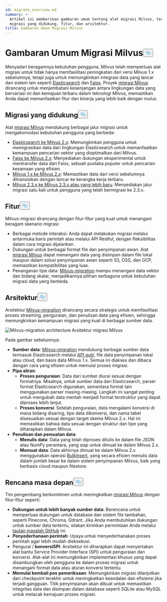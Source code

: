 ```yaml
---
id: migrate_overview.md
summary: >-
  Artikel ini memberikan gambaran umum tentang alat migrasi Milvus, termasuk
  migrasi yang didukung, fitur, dan arsitektur.
title: Gambaran Umum Migrasi Milvus
---
```


<h1 id="Milvus-Migration-Overview" class="common-anchor-header">Gambaran Umum Migrasi Milvus<button data-href="#Milvus-Migration-Overview" class="anchor-icon" translate="no">
      <svg translate="no"
        aria-hidden="true"
        focusable="false"
        height="20"
        version="1.1"
        viewBox="0 0 16 16"
        width="16"
      >
        <path
          fill="#0092E4"
          fill-rule="evenodd"
          d="M4 9h1v1H4c-1.5 0-3-1.69-3-3.5S2.55 3 4 3h4c1.45 0 3 1.69 3 3.5 0 1.41-.91 2.72-2 3.25V8.59c.58-.45 1-1.27 1-2.09C10 5.22 8.98 4 8 4H4c-.98 0-2 1.22-2 2.5S3 9 4 9zm9-3h-1v1h1c1 0 2 1.22 2 2.5S13.98 12 13 12H9c-.98 0-2-1.22-2-2.5 0-.83.42-1.64 1-2.09V6.25c-1.09.53-2 1.84-2 3.25C6 11.31 7.55 13 9 13h4c1.45 0 3-1.69 3-3.5S14.5 6 13 6z"
        ></path>
      </svg>
    </button></h1><p>Menyadari beragamnya kebutuhan pengguna, Milvus telah memperluas alat migrasi untuk tidak hanya memfasilitasi peningkatan dari versi Milvus 1.x sebelumnya, tetapi juga untuk memungkinkan integrasi data yang lancar dari sistem lain seperti <a href="https://www.elastic.co/guide/en/elasticsearch/reference/current/elasticsearch-intro.html">Elasticsearch</a> dan <a href="https://github.com/facebookresearch/faiss">Faiss</a>. Proyek <a href="https://github.com/zilliztech/milvus-migration">migrasi Milvus</a> dirancang untuk menjembatani kesenjangan antara lingkungan data yang bervariasi ini dan kemajuan terbaru dalam teknologi Milvus, memastikan Anda dapat memanfaatkan fitur dan kinerja yang lebih baik dengan mulus.</p>
<h2 id="Supported-migrations" class="common-anchor-header">Migrasi yang didukung<button data-href="#Supported-migrations" class="anchor-icon" translate="no">
      <svg translate="no"
        aria-hidden="true"
        focusable="false"
        height="20"
        version="1.1"
        viewBox="0 0 16 16"
        width="16"
      >
        <path
          fill="#0092E4"
          fill-rule="evenodd"
          d="M4 9h1v1H4c-1.5 0-3-1.69-3-3.5S2.55 3 4 3h4c1.45 0 3 1.69 3 3.5 0 1.41-.91 2.72-2 3.25V8.59c.58-.45 1-1.27 1-2.09C10 5.22 8.98 4 8 4H4c-.98 0-2 1.22-2 2.5S3 9 4 9zm9-3h-1v1h1c1 0 2 1.22 2 2.5S13.98 12 13 12H9c-.98 0-2-1.22-2-2.5 0-.83.42-1.64 1-2.09V6.25c-1.09.53-2 1.84-2 3.25C6 11.31 7.55 13 9 13h4c1.45 0 3-1.69 3-3.5S14.5 6 13 6z"
        ></path>
      </svg>
    </button></h2><p>Alat <a href="https://github.com/zilliztech/milvus-migration">migrasi Milvus</a> mendukung berbagai jalur migrasi untuk mengakomodasi kebutuhan pengguna yang berbeda:</p>
<ul>
<li><a href="/docs/id/v2.5.x/es2m.md">Elasticsearch ke Milvus 2.x</a>: Memungkinkan pengguna untuk memigrasikan data dari lingkungan Elasticsearch untuk memanfaatkan kemampuan pencarian vektor yang dioptimalkan dari Milvus.</li>
<li><a href="/docs/id/v2.5.x/f2m.md">Faiss ke Milvus 2.x</a>: Menyediakan dukungan eksperimental untuk mentransfer data dari Faiss, sebuah pustaka populer untuk pencarian kesamaan yang efisien.</li>
<li><a href="/docs/id/v2.5.x/m2m.md">Milvus 1.x ke Milvus 2.x</a>: Memastikan data dari versi sebelumnya ditransisikan dengan lancar ke kerangka kerja terbaru.</li>
<li><a href="/docs/id/v2.5.x/from-m2x.md">Milvus 2.3.x ke Milvus 2.3.x atau yang lebih baru</a>: Menyediakan jalur migrasi satu kali untuk pengguna yang telah bermigrasi ke 2.3.x.</li>
</ul>
<h2 id="Features" class="common-anchor-header">Fitur<button data-href="#Features" class="anchor-icon" translate="no">
      <svg translate="no"
        aria-hidden="true"
        focusable="false"
        height="20"
        version="1.1"
        viewBox="0 0 16 16"
        width="16"
      >
        <path
          fill="#0092E4"
          fill-rule="evenodd"
          d="M4 9h1v1H4c-1.5 0-3-1.69-3-3.5S2.55 3 4 3h4c1.45 0 3 1.69 3 3.5 0 1.41-.91 2.72-2 3.25V8.59c.58-.45 1-1.27 1-2.09C10 5.22 8.98 4 8 4H4c-.98 0-2 1.22-2 2.5S3 9 4 9zm9-3h-1v1h1c1 0 2 1.22 2 2.5S13.98 12 13 12H9c-.98 0-2-1.22-2-2.5 0-.83.42-1.64 1-2.09V6.25c-1.09.53-2 1.84-2 3.25C6 11.31 7.55 13 9 13h4c1.45 0 3-1.69 3-3.5S14.5 6 13 6z"
        ></path>
      </svg>
    </button></h2><p>Milvus-migrasi dirancang dengan fitur-fitur yang kuat untuk menangani beragam skenario migrasi:</p>
<ul>
<li>Berbagai metode interaksi: Anda dapat melakukan migrasi melalui antarmuka baris perintah atau melalui API Restful, dengan fleksibilitas dalam cara migrasi dijalankan.</li>
<li>Dukungan untuk berbagai format file dan penyimpanan awan: Alat <a href="https://github.com/zilliztech/milvus-migration">migrasi Milvus</a> dapat menangani data yang disimpan dalam file lokal maupun dalam solusi penyimpanan awan seperti S3, OSS, dan GCP, memastikan kompatibilitas yang luas.</li>
<li>Penanganan tipe data: <a href="https://github.com/zilliztech/milvus-migration">Milvus-migration</a> mampu menangani data vektor dan bidang skalar, menjadikannya pilihan serbaguna untuk kebutuhan migrasi data yang berbeda.</li>
</ul>
<h2 id="Architecture" class="common-anchor-header">Arsitektur<button data-href="#Architecture" class="anchor-icon" translate="no">
      <svg translate="no"
        aria-hidden="true"
        focusable="false"
        height="20"
        version="1.1"
        viewBox="0 0 16 16"
        width="16"
      >
        <path
          fill="#0092E4"
          fill-rule="evenodd"
          d="M4 9h1v1H4c-1.5 0-3-1.69-3-3.5S2.55 3 4 3h4c1.45 0 3 1.69 3 3.5 0 1.41-.91 2.72-2 3.25V8.59c.58-.45 1-1.27 1-2.09C10 5.22 8.98 4 8 4H4c-.98 0-2 1.22-2 2.5S3 9 4 9zm9-3h-1v1h1c1 0 2 1.22 2 2.5S13.98 12 13 12H9c-.98 0-2-1.22-2-2.5 0-.83.42-1.64 1-2.09V6.25c-1.09.53-2 1.84-2 3.25C6 11.31 7.55 13 9 13h4c1.45 0 3-1.69 3-3.5S14.5 6 13 6z"
        ></path>
      </svg>
    </button></h2><p>Arsitektur <a href="https://github.com/zilliztech/milvus-migration">Milvus-migration</a> dirancang secara strategis untuk memfasilitasi proses streaming, penguraian, dan penulisan data yang efisien, sehingga memungkinkan kemampuan migrasi yang kuat di berbagai sumber data.</p>
<p>
  
   <span class="img-wrapper"> <img translate="no" src="/docs/v2.5.x/assets/milvus-migration-architecture.jpeg" alt="Milvus-migration architecture" class="doc-image" id="milvus-migration-architecture" />
   </span> <span class="img-wrapper"> <span>Arsitektur migrasi Milvus</span> </span></p>
<p>Pada gambar sebelumnya:</p>
<ul>
<li><strong>Sumber data</strong>: <a href="https://github.com/zilliztech/milvus-migration">Milvus-migration</a> mendukung berbagai sumber data termasuk Elasticsearch melalui <a href="https://www.elastic.co/guide/en/elasticsearch/reference/current/scroll-api.html">API gulir</a>, file data penyimpanan lokal atau cloud, dan basis data Milvus 1.x. Semua ini diakses dan dibaca dengan cara yang efisien untuk memulai proses migrasi.</li>
<li><strong>Pipa aliran</strong>:<ul>
<li><strong>Proses penguraian</strong>: Data dari sumber diurai sesuai dengan formatnya. Misalnya, untuk sumber data dari Elasticsearch, parser format Elasticsearch digunakan, sementara format lain menggunakan parser masing-masing. Langkah ini sangat penting untuk mengubah data mentah menjadi format terstruktur yang dapat diproses lebih lanjut.</li>
<li><strong>Proses konversi</strong>: Setelah penguraian, data mengalami konversi di mana bidang disaring, tipe data dikonversi, dan nama tabel disesuaikan sesuai dengan target skema Milvus 2.x. Hal ini memastikan bahwa data sesuai dengan struktur dan tipe yang diharapkan dalam Milvus.</li>
</ul></li>
<li><strong>Penulisan dan pemuatan data</strong>:<ul>
<li><strong>Menulis data</strong>: Data yang telah diproses ditulis ke dalam file JSON atau NumPy perantara, yang siap untuk dimuat ke dalam Milvus 2.x.</li>
<li><strong>Memuat data</strong>: Data akhirnya dimuat ke dalam Milvus 2.x menggunakan operasi <a href="https://milvus.io/api-reference/pymilvus/v2.4.x/ORM/utility/do_bulk_insert.md">BulkInsert</a>, yang secara efisien menulis data dalam jumlah besar ke dalam sistem penyimpanan Milvus, baik yang berbasis cloud maupun filestore.</li>
</ul></li>
</ul>
<h2 id="Future-plans" class="common-anchor-header">Rencana masa depan<button data-href="#Future-plans" class="anchor-icon" translate="no">
      <svg translate="no"
        aria-hidden="true"
        focusable="false"
        height="20"
        version="1.1"
        viewBox="0 0 16 16"
        width="16"
      >
        <path
          fill="#0092E4"
          fill-rule="evenodd"
          d="M4 9h1v1H4c-1.5 0-3-1.69-3-3.5S2.55 3 4 3h4c1.45 0 3 1.69 3 3.5 0 1.41-.91 2.72-2 3.25V8.59c.58-.45 1-1.27 1-2.09C10 5.22 8.98 4 8 4H4c-.98 0-2 1.22-2 2.5S3 9 4 9zm9-3h-1v1h1c1 0 2 1.22 2 2.5S13.98 12 13 12H9c-.98 0-2-1.22-2-2.5 0-.83.42-1.64 1-2.09V6.25c-1.09.53-2 1.84-2 3.25C6 11.31 7.55 13 9 13h4c1.45 0 3-1.69 3-3.5S14.5 6 13 6z"
        ></path>
      </svg>
    </button></h2><p>Tim pengembang berkomitmen untuk meningkatkan <a href="https://github.com/zilliztech/milvus-migration">migrasi Milvus</a> dengan fitur-fitur seperti:</p>
<ul>
<li><strong>Dukungan untuk lebih banyak sumber data</strong>: Berencana untuk memperluas dukungan untuk database dan sistem file tambahan, seperti Pinecone, Chroma, Qdrant. Jika Anda membutuhkan dukungan untuk sumber data tertentu, silakan kirimkan permintaan Anda melalui <a href="https://github.com/zilliztech/milvus-migration/issues">tautan masalah GitHub</a> ini.</li>
<li><strong>Penyederhanaan perintah</strong>: Upaya untuk menyederhanakan proses perintah agar lebih mudah dieksekusi.</li>
<li>Pengurai / <strong>konversi</strong><strong>SPI</strong>: Arsitektur ini diharapkan dapat menyertakan alat bantu Service Provider Interface (SPI) untuk penguraian dan konversi. Alat-alat ini memungkinkan implementasi khusus yang dapat disambungkan oleh pengguna ke dalam proses migrasi untuk menangani format data atau aturan konversi tertentu.</li>
<li><strong>Memulai kembali pos pemeriksaan</strong>: Memungkinkan migrasi dilanjutkan dari checkpoint terakhir untuk meningkatkan keandalan dan efisiensi jika terjadi gangguan. Titik penyimpanan akan dibuat untuk memastikan integritas data dan disimpan dalam database seperti SQLite atau MySQL untuk melacak kemajuan proses migrasi.</li>
</ul>
